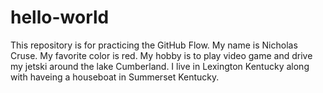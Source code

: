 # hello-world
This repository is for practicing the GitHub Flow.
My name is Nicholas Cruse.
My favorite color is red.
My hobby is to play video game and drive my jetski around the lake Cumberland.
I live in Lexington Kentucky along with haveing a houseboat in Summerset Kentucky.
